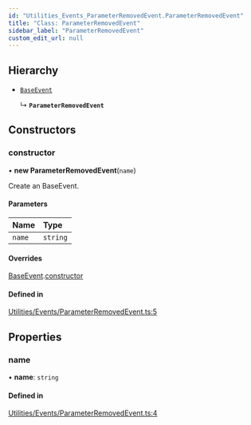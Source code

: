 ```yaml
---
id: "Utilities_Events_ParameterRemovedEvent.ParameterRemovedEvent"
title: "Class: ParameterRemovedEvent"
sidebar_label: "ParameterRemovedEvent"
custom_edit_url: null
---
```




## Hierarchy

- [`BaseEvent`](../Utilities_BaseEvent.BaseEvent)

  ↳ **`ParameterRemovedEvent`**

## Constructors

### constructor

• **new ParameterRemovedEvent**(`name`)

Create an BaseEvent.

#### Parameters

| Name | Type |
| :------ | :------ |
| `name` | `string` |

#### Overrides

[BaseEvent](../Utilities_BaseEvent.BaseEvent).[constructor](../Utilities_BaseEvent.BaseEvent#constructor)

#### Defined in

[Utilities/Events/ParameterRemovedEvent.ts:5](https://github.com/ZeaInc/zea-engine/blob/f5f8fb8b9/src/Utilities/Events/ParameterRemovedEvent.ts#L5)

## Properties

### name

• **name**: `string`

#### Defined in

[Utilities/Events/ParameterRemovedEvent.ts:4](https://github.com/ZeaInc/zea-engine/blob/f5f8fb8b9/src/Utilities/Events/ParameterRemovedEvent.ts#L4)

